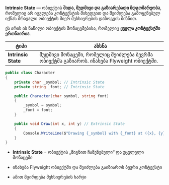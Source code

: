 **Intrinsic State** — ობიექტის **შიდა, მუდმივი და გაზიარებადი მდგომარეობა**, რომელიც არ იცვლება კონტექსტის მიხედვით და შეიძლება გამოყენებულ იქნას მრავალი ობიექტის მიერ მეხსიერების დაზოგვის მიზნით.

ეს არის ის ნაწილი ობიექტის მონაცემებისა, რომელიც **ყველა კონტექსტში ერთნაირია**.

|ტიპი|ახსნა|
|---|---|
|**Intrinsic State**|მუდმივი მონაცემი, რომელიც შეიძლება ბევრმა ობიექტმა გაზიაროს. ინახება Flyweight ობიექტში.|

```csharp
public class Character
{
    private char _symbol; // Intrinsic State
    private string _font; // Intrinsic State

    public Character(char symbol, string font)
    {
        _symbol = symbol;
        _font = font;
    }

    public void Draw(int x, int y) // Extrinsic State
    {
        Console.WriteLine($"Drawing {_symbol} with {_font} at ({x}, {y})");
    }
}
```


- **Intrinsic State** = ობიექტის „შიგნით ჩაშენებული“ და უცვლელი მონაცემი
    
- ინახება Flyweight ობიექტში და შეიძლება გაიზიაროს ბევრი კონტექსტი
    
- ამით მცირდება მეხსიერების ხარჯი